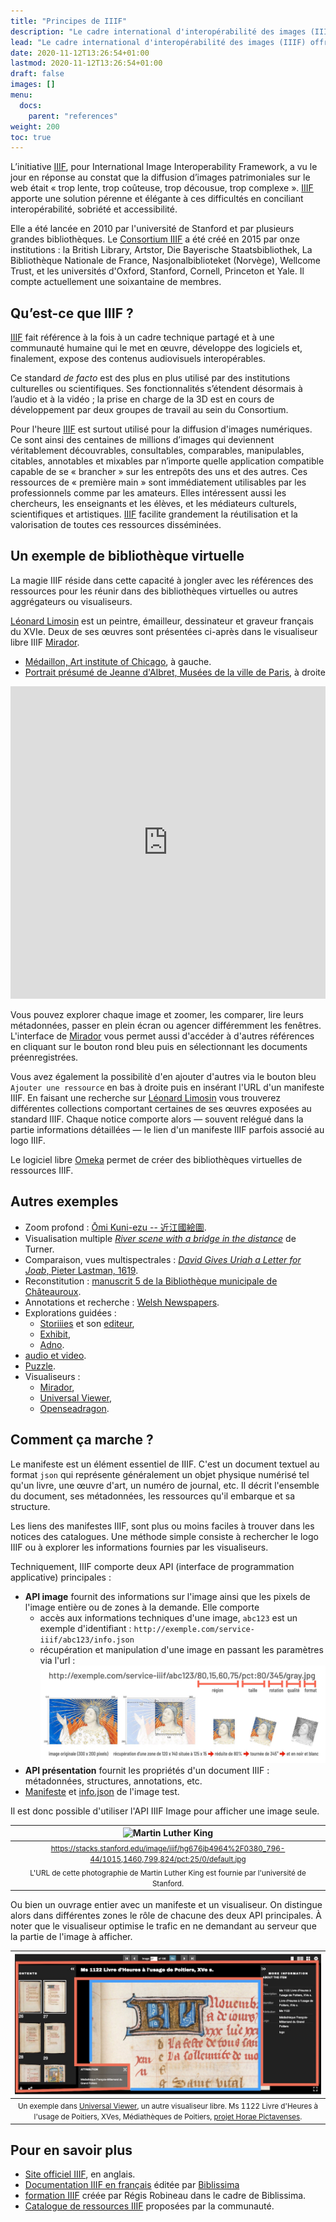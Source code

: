 ```yaml
---
title: "Principes de IIIF"
description: "Le cadre international d'interopérabilité des images (IIIF) offre une méthode standardisée pour la description et l'accès aux images sur le Web."
lead: "Le cadre international d'interopérabilité des images (IIIF) offre une méthode standardisée pour la description et l'accès aux images sur le Web."
date: 2020-11-12T13:26:54+01:00
lastmod: 2020-11-12T13:26:54+01:00
draft: false 
images: []
menu:
  docs:
    parent: "references"
weight: 200
toc: true
---
```


L’initiative [IIIF](https://iiif.io/), pour International Image Interoperability Framework, a vu le jour en réponse au constat que la diffusion d’images patrimoniales sur le web était « trop lente, trop coûteuse, trop décousue, trop complexe ». [IIIF](https://iiif.io/) apporte une solution pérenne et élégante à ces difficultés en conciliant interopérabilité, sobriété et accessibilité.

Elle a été lancée en 2010 par l'université de Stanford et par plusieurs grandes bibliothèques. Le [Consortium IIIF](https://iiif.io/community/consortium) a été créé en 2015 par onze institutions : la British Library, Artstor, Die Bayerische Staatsbibliothek, La Bibliothèque Nationale de France, Nasjonalbiblioteket (Norvège), Wellcome Trust, et les universités d'Oxford, Stanford, Cornell, Princeton et Yale. Il compte actuellement une soixantaine de membres.

## Qu’est-ce que IIIF ?

[IIIF](https://iiif.io/) fait référence à la fois à un cadre technique partagé et à une communauté humaine qui le met en œuvre, développe des logiciels et, finalement, expose des contenus audiovisuels interopérables.

Ce standard _de facto_ est des plus en plus utilisé par des institutions culturelles ou scientifiques. Ses fonctionnalités s’étendent désormais à l’audio et à la vidéo ; la prise en charge de la 3D est en cours de développement par deux groupes de travail au sein du Consortium. 

Pour l'heure [IIIF](https://iiif.io/) est surtout utilisé pour la diffusion d'images numériques. Ce sont ainsi des centaines de millions d’images qui deviennent véritablement découvrables, consultables, comparables, manipulables, citables, annotables et mixables par n’importe quelle application compatible capable de se « brancher » sur les entrepôts des uns et des autres. Ces ressources de « première main » sont immédiatement utilisables par les professionnels comme par les amateurs. Elles intéressent aussi les chercheurs, les enseignants et les élèves, et les médiateurs culturels, scientifiques et artistiques. [IIIF](https://iiif.io/) facilite grandement la réutilisation et la valorisation de toutes ces ressources disséminées.

## Un exemple de bibliothèque virtuelle

La magie IIIF réside dans cette capacité à jongler avec les références des ressources pour les réunir dans des bibliothèques virtuelles ou autres aggrégateurs ou visualiseurs.

[Léonard Limosin](https://fr.wikipedia.org/wiki/L%C3%A9onard_Limosin) est un peintre, émailleur, dessinateur et graveur français du XVIe. Deux de ses œuvres sont présentées ci-après dans le visualiseur libre IIIF [Mirador](https://projectmirador.org).

- [Médaillon, Art institute of Chicago](https://www.artic.edu/artworks/251131/medallion-probably-margaret-of-lorraine-recto-the-virgin-seated-on-a-throne-before-two-widows-verso), à gauche.
- [Portrait présumé de Jeanne d'Albret, Musées de la ville de Paris](https://www.parismuseescollections.paris.fr/en/node/221423), à droite

<iframe allowfullscreen="" height="500px" src="https://tools.mexina.fr/mirador/index.html" style="border:none" width="100%"></iframe>

Vous pouvez explorer chaque image et zoomer, les comparer, lire leurs métadonnées, passer en plein écran ou agencer différemment les fenêtres. L'interface de [Mirador](https://projectmirador.org) vous permet aussi d'accéder à d'autres références en cliquant sur le bouton rond bleu puis en sélectionnant les documents préenregistrées. 

Vous avez également la possibilitè d'en ajouter d'autres via le bouton bleu `Ajouter une ressource` en bas à droite puis en insérant l'URL d'un manifeste  IIIF. En faisant une recherche sur [Léonard Limosin](https://fr.wikipedia.org/wiki/L%C3%A9onard_Limosin) vous trouverez différentes collections comportant certaines de ses œuvres exposées au standard IIIF. Chaque notice comporte alors — souvent relégué dans la partie informations détaillées — le lien d'un manifeste IIIF parfois associé au logo IIIF. 

Le logiciel libre [Omeka](https://omeka.org/) permet de créer des bibliothèques virtuelles de ressources IIIF. 

## Autres exemples 

- Zoom profond : [Ōmi Kuni-ezu -- 近江國絵圖](https://purl.stanford.edu/hs631zg4177).
- Visualisation multiple [_River scene with a bridge in the distance_](https://data.fitzmuseum.cam.ac.uk/id/object/13917) de Turner.
- Comparaison, vues multispectrales : [_David Gives Uriah a Letter for Joab_, Pieter Lastman, 1619](https://www.theleidencollection.com/viewer/david-and-uriah/).
- Reconstitution : [manuscrit 5 de la Bibliothèque municipale de Châteauroux](https://demos.biblissima.fr/chateauroux/demo/).
- Annotations et recherche : [Welsh Newspapers](https://newspapers.library.wales/view/3466576/3466580/73).
- Explorations guidées : 
  - [Storiiies](http://storiiies.cogapp.com/) et son [editeur](https://storiiies-editor.cogapp.com/),
  - [Exhibit](https://www.exhibit.so/), 
  - [Adno](https://adno.app).
- [audio et video](https://ddmal.music.mcgill.ca/IIIF-AV-player/).
- [Puzzle](http://puzzle.mikeapps.me/).
- Visualiseurs : 
  - [Mirador](https://projectmirador.org/),
  - [Universal Viewer](https://universalviewer.io/),
  - [Openseadragon](https://openseadragon.github.io/examples/tilesource-iiif/).

## Comment ça marche ?

Le manifeste est un élément essentiel de IIIF. C'est un document textuel au format `json` qui représente généralement un objet physique numérisé tel qu'un livre, une œuvre d'art, un numéro de journal, etc. Il décrit l'ensemble du document, ses métadonnées, les ressources qu'il embarque et sa structure.

Les liens des manifestes IIIF, sont plus ou moins faciles à trouver dans les notices des catalogues. Une méthode simple consiste à rechercher le logo IIIF ou à explorer les informations fournies par les visualiseurs.

Techniquement, IIIF comporte deux API (interface de programmation applicative) principales : 

- **API image** fournit des informations sur l'image ainsi que les pixels de l'image entière ou de zones à la demande. Elle comporte
  - accès aux informations techniques d'une image, `abc123` est un exemple d'identifiant : 
`http://exemple.com/service-iiif/abc123/info.json` 
  - récupération et manipulation d'une image en passant les paramètres via l'url : 
![](APIimage.png)
- **API présentation** fournit les propriétés d'un document IIIF : métadonnées, structures, annotations, etc. 
- [Manifeste](https://purl.stanford.edu/ff139pd0160) et [info.json](https://stacks.stanford.edu/image/iiif/ff139pd0160/K90113-43/info.json) de l'image test.

Il est donc possible d'utiliser l'API IIIF Image pour afficher une image seule.


| ![Martin Luther King](https://stacks.stanford.edu/image/iiif/hg676jb4964%2F0380_796-44/1015,1460,799,824/pct:25/0/default.jpg) |
|:--:| 
| <small> https://stacks.stanford.edu/image/iiif/hg676jb4964%2F0380_796-44/1015,1460,799,824/pct:25/0/default.jpg </small> |
| <small>L'URL de cette photographie de Martin Luther King est fournie par l'université de Stanford.</small> |


Ou bien un ouvrage entier avec un manifeste et un visualiseur. On distingue alors dans différentes zones le rôle de chacune des deux API principales. À noter que le visualiseur optimise le trafic en ne demandant au serveur que la partie de l'image à afficher.

| ![](API.jpg) |
|:--:| 
| <small> Un exemple dans [Universal Viewer](https://universalviewer.io/), un autre visualiseur libre. Ms 1122 Livre d'Heures à l'usage de Poitiers, XVes, Médiathèques de Poitiers, [projet Horae Pictavenses](https://horae-pictavenses.fr/s/hp/page/accueil). </small>|

## Pour en savoir plus

- [Site officiel IIIF](https://biblissima.fr/), en anglais. 
- [Documentation IIIF en français](https://portail.biblissima.fr/fr/info-iiif) éditée par [Biblissima](https://biblissima.fr/)
- [formation IIIF](https://doc.biblissima.fr/formation-iiif/) créée par Régis Robineau dans le cadre de Biblissima.
- [Catalogue de ressources IIIF](https://github.com/IIIF/awesome-iiif) proposées par la communauté.



